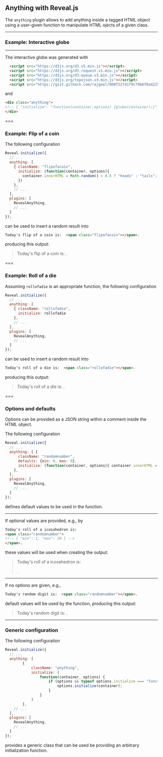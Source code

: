 ## Anything with Reveal.js


The `anything` plugin allows to add anything inside a tagged HTML object using a user-given function to manipulate HTML ojects of a given class. 

---

### Example: Interactive globe

<div class="anything">
<!-- { "initialize": "function(container,options) {globe(container);}" } -->
</div>

---

The interactive globe was generated with 

```html
  <script src="https://d3js.org/d3.v5.min.js"></script>
  <script src="https://d3js.org/d3-request.v1.min.js"></script>
  <script src="https://d3js.org/d3-queue.v3.min.js"></script>
  <script src="https://d3js.org/topojson.v3.min.js"></script>
  <script src="https://gist.githack.com/rajgoel/000f227d1f9c79b6f8a4225e8c9a49ba/raw/globe.js"></script>

```
and
```html
<div class="anything">
<!-- { "initialize": "function(container,options) {globe(container);}" } -->
</div>
```


===

### Example: Flip of a coin

The following configuration
```js
Reveal.initialize({
  // ...
  anything: [
    { className: "flipofacoin",  
      initialize: (function(container, options){ 
        container.innerHTML = Math.random() < 0.5 ? "heads" : "tails";
      })
    },
    // ...
  ],
  plugins: [
    RevealAnything,
    // ...
  ]
});
```
can be used to insert a random result into

```html
Today's flip of a coin is:  <span class="flipofacoin"></span>.
```

producing this output:

> Today's flip of a coin is:  <span class="flipofacoin"></span>.


===

### Example: Roll of a die

Assuming `rollofadie` is an appropriate function, the following configuration
```js
Reveal.initialize({
  // ...
  anything: [
    { className: "rollofadie",
      initialize: rollofadie
    },
    // ...
  ],
  plugins: [
    RevealAnything,
    // ...
  ]
});
```
can be used to insert a random result into

```html
Today's roll of a die is:  <span class="rollofadie"></span>.
```

producing this output:

> Today's roll of a die is:  <span class="rollofadie"></span>.


===

### Options and defaults

Options can be provided as a JSON string within a comment inside the HTML object.


The following configuration

```js
Reveal.initialize({
  // ...
  anything: [ {
      className: "randomnumber",
      defaults: {min: 0, max: 9}, 
      initialize: (function(container, options){ container.innerHTML = Math.trunc( options.min + Math.random()*(options.max-options.min + 1) ); }) 
    },
  ],
  plugins: [
    RevealAnything,
    // ...
  ]
});
```
defines default values to be used in the function.

---

If optional values are provided, e.g., by

```html
Today's roll of a icosahedron is:  
<span class="randomnumber">
<!-- { "min": 1, "max": 20 } -->
</span>.
```

these values will be used when creating the output:

> Today's roll of a icosahedron is:
> <span class="randomnumber">
> <!-- { "min": 1, "max": 20 } -->
> </span>.

---

If no options are given, e.g.,

```html
Today's random digit is:  <span class="randomnumber"></span>.
```

default values will be used by the function, producing this output:

> Today's random digit is:  <span class="randomnumber"></span>.

---

### Generic configuration

The following configuration
```js
Reveal.initialize({
  // ...
  anything: [
		{
			className: "anything",
			initialize: (
				function(container, options) {
					if (options && typeof options.initialize === "function") {
						options.initialize(container);
					} 
				}
			)
		},
    // ...
  ],
  plugins: [
    RevealAnything,
    // ...
  ]
});
```
provides a generic class that can be used be providing an arbitrary initialization function.


